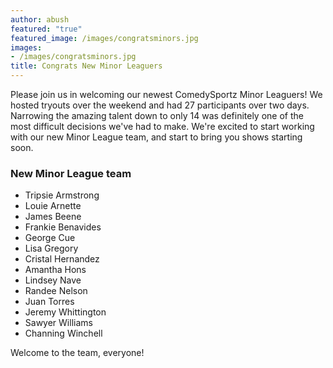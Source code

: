 ```yaml
---
author: abush
featured: "true"
featured_image: /images/congratsminors.jpg
images:
- /images/congratsminors.jpg
title: Congrats New Minor Leaguers
---
```


Please join us in welcoming our newest ComedySportz Minor Leaguers! We hosted tryouts over the weekend and had 27 participants over two days. Narrowing the amazing talent down to only 14 was definitely one of the most difficult decisions we've had to make. We're excited to start working with our new Minor League team, and start to bring you shows starting soon.

### New Minor League team

- Tripsie Armstrong
- Louie Arnette
- James Beene
- Frankie Benavides
- George Cue
- Lisa Gregory
- Cristal Hernandez
- Amantha Hons
- Lindsey Nave
- Randee Nelson
- Juan Torres
- Jeremy Whittington
- Sawyer Williams
- Channing Winchell

Welcome to the team, everyone!
